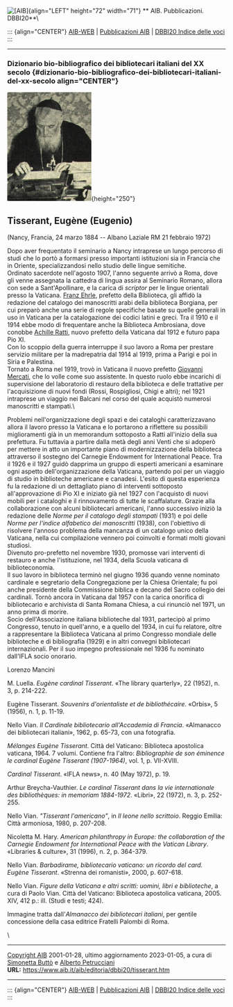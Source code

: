 ![\[AIB\]](/aib/wi/aibv72.gif){align="LEFT" height="72" width="71"}
** AIB. Pubblicazioni. DBBI20**\

::: {align="CENTER"}
[AIB-WEB](/) \| [Pubblicazioni AIB](/pubblicazioni/) \| [DBBI20 Indice
delle voci](dbbi20.htm)
:::

------------------------------------------------------------------------

### Dizionario bio-bibliografico dei bibliotecari italiani del XX secolo {#dizionario-bio-bibliografico-dei-bibliotecari-italiani-del-xx-secolo align="CENTER"}

![\[Ritratto\]](tisserant.jpg){height="250"}

## Tisserant, Eugène (Eugenio)

(Nancy, Francia, 24 marzo 1884 -- Albano Laziale RM 21 febbraio 1972)

Dopo aver frequentato il seminario a Nancy intraprese un lungo percorso
di studi che lo portò a formarsi presso importanti istituzioni sia in
Francia che in Oriente, specializzandosi nello studio delle lingue
semitiche.\
Ordinato sacerdote nell\'agosto 1907, l\'anno seguente arrivò a Roma,
dove gli venne assegnata la cattedra di lingua assira al Seminario
Romano, allora con sede a Sant\'Apollinare, e la carica di *scriptor*
per le lingue orientali presso la Vaticana. [Franz Ehrle](ehrle.htm),
prefetto della Biblioteca, gli affidò la redazione del catalogo dei
manoscritti arabi della biblioteca Borgiana, per cui preparò anche una
serie di regole specifiche basate su quelle generali in uso in Vaticana
per la catalogazione dei codici latini e greci. Tra il 1910 e il 1914
ebbe modo di frequentare anche la Biblioteca Ambrosiana, dove conobbe
[Achille Ratti](ratti.htm), nuovo prefetto della Vaticana dal 1912 e
futuro papa Pio XI.\
Con lo scoppio della guerra interruppe il suo lavoro a Roma per prestare
servizio militare per la madrepatria dal 1914 al 1919, prima a Parigi e
poi in Siria e Palestina.\
Tornato a Roma nel 1919, trovò in Vaticana il nuovo prefetto [Giovanni
Mercati](mercati.htm), che lo volle come suo assistente. In questo ruolo
ebbe incarichi di supervisione del laboratorio di restauro della
biblioteca e delle trattative per l\'acquisizione di nuovi fondi (Rossi,
Rospigliosi, Chigi e altri); nel 1921 intraprese un viaggio nei Balcani
nel corso del quale acquistò numerosi manoscritti e stampati.\

Problemi nell\'organizzazione degli spazi e dei cataloghi
caratterizzavano allora il lavoro presso la Vaticana e lo portarono a
riflettere su possibili miglioramenti già in un memorandum sottoposto a
Ratti all\'inizio della sua prefettura. Fu tuttavia a partire dalla metà
degli anni Venti che si adoperò per mettere in atto un importante piano
di modernizzazione della biblioteca attraverso il sostegno del Carnegie
Endowment for International Peace. Tra il 1926 e il 1927 guidò dapprima
un gruppo di esperti americani a esaminare ogni aspetto
dell\'organizzazione della Vaticana, partendo poi per un viaggio di
studio in biblioteche americane e canadesi. L\'esito di questa
esperienza fu la redazione di un dettagliato piano di interventi
sottoposto all\'approvazione di Pio XI e iniziato già nel 1927 con
l\'acquisto di nuovi mobili per i cataloghi e il rinnovamento di tutte
le scaffalature. Grazie alla collaborazione con alcuni bibliotecari
americani, l\'anno successivo iniziò la redazione delle *Norme per il
catalogo degli stampati* (1931) e poi delle *Norme per l\'indice
alfabetico dei manoscritti* (1938), con l\'obiettivo di risolvere
l\'annoso problema della mancanza di un catalogo unico della Vaticana,
nella cui compilazione vennero poi coinvolti e formati molti giovani
studiosi.\
Divenuto pro-prefetto nel novembre 1930, promosse vari interventi di
restauro e anche l\'istituzione, nel 1934, della Scuola vaticana di
biblioteconomia.\
Il suo lavoro in biblioteca terminò nel giugno 1936 quando venne
nominato cardinale e segretario della Congregazione per la Chiesa
Orientale; fu poi anche presidente della Commissione biblica e decano
del Sacro collegio dei cardinali. Tornò ancora in Vaticana dal 1957 con
la carica onorifica di bibliotecario e archivista di Santa Romana
Chiesa, a cui rinunciò nel 1971, un anno prima di morire.\
Socio dell\'Associazione italiana biblioteche dal 1931, partecipò al
primo Congresso, tenuto in quell\'anno, e a quello del 1934, in cui fu
relatore, oltre a rappresentare la Biblioteca Vaticana al primo
Congresso mondiale delle biblioteche e di bibliografia (1929) e in altri
convegni bibliotecari internazionali. Per il suo impegno professionale
nel 1936 fu nominato dall\'IFLA socio onorario.

Lorenzo Mancini

M. Luella. *Eugène cardinal Tisserant*. «The library quarterly», 22
(1952), n. 3, p. 214-222.

Eugène Tisserant. *Souvenirs d\'orientaliste et de bibliothécaire*.
«Orbis», 5 (1956), n. 1, p. 11-19.

Nello Vian. *Il Cardinale bibliotecario all\'Accademia di Francia*.
«Almanacco dei bibliotecari italiani», 1962, p. 65-73, con una
fotografia.

*Mélanges Eugène Tisserant*. Città del Vaticano: Biblioteca apostolica
vaticana, 1964. 7 volumi. Contiene fra l\'altro: *Bibliographie de son
éminence le cardinal Eugène Tisserant (1907-1964)*, vol. 1, p.
VII-XVIII.

*Cardinal Tisserant*. «IFLA news», n. 40 (May 1972), p. 19.

Arthur Breycha-Vauthier. *Le cardinal Tisserant dans la vie
internationale des bibliothèques: in memoriam 1884-1972*. «Libri», 22
(1972), n. 3, p. 252-255.

Nello Vian. *\"Tisserant l\'americano\"*, in *Il leone nello scrittoio*.
Reggio Emilia: Città armoniosa, 1980, p. 207-208.

Nicoletta M. Hary. *American philanthropy in Europe: the collaboration
of the Carnegie Endowment for International Peace with the Vatican
Library*. «Libraries & culture», 31 (1996), n. 2, p. 364-379.

Nello Vian. *Barbadirame, bibliotecario vaticano: un ricordo del card.
Eugène Tisserant*. «Strenna dei romanisti», 2000, p. 607-618.

Nello Vian. *Figure della Vaticana e altri scritti: uomini, libri e
biblioteche*, a cura di Paolo Vian. Città del Vaticano: Biblioteca
apostolica vaticana, 2005. XIV, 412 p.: ill. (Studi e testi; 424).

Immagine tratta dall\'*Almanacco dei bibliotecari italiani*, per gentile
concessione della casa editrice Fratelli Palombi di Roma.

\

------------------------------------------------------------------------

[Copyright AIB](/su-questo-sito/dichiarazione-di-copyright-aib-web/)
2001-01-28, ultimo aggiornamento 2023-01-05, a cura di [Simonetta
Buttò](/aib/redazione3.htm) e [Alberto
Petrucciani](/su-questo-sito/redazione-aib-web/)\
**URL:** https://www.aib.it/aib/editoria/dbbi20/tisserant.htm

------------------------------------------------------------------------

::: {align="CENTER"}
[AIB-WEB](/) \| [Pubblicazioni AIB](/pubblicazioni/) \| [DBBI20 Indice
delle voci](dbbi20.htm)
:::
